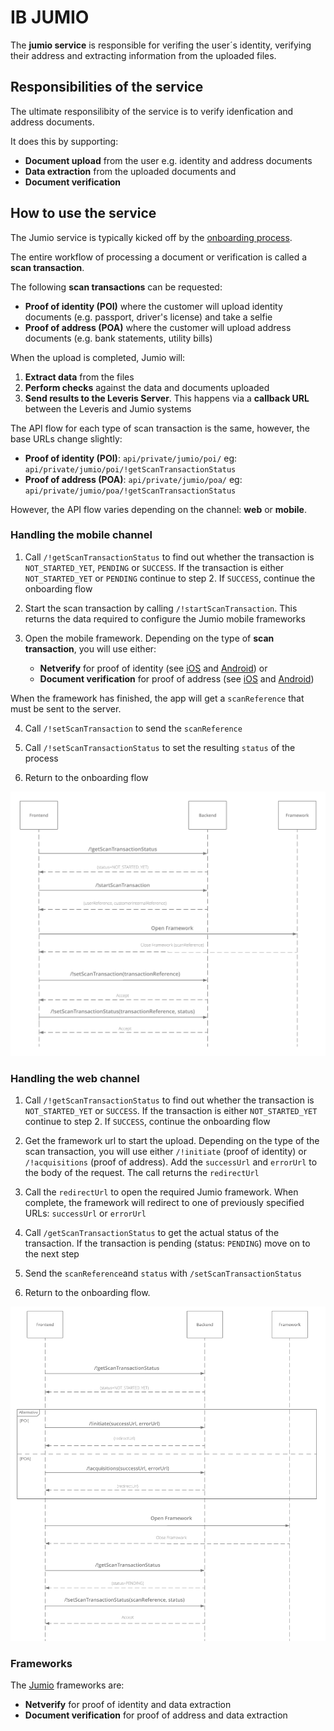 # IB JUMIO

The **jumio service** is responsible for verifing the user´s identity, verifying their address and extracting information from the uploaded files.

## Responsibilities of the service

The ultimate responsilibity of the service is to verify idenfication and address documents.

It does this by supporting:
* **Document upload** from the user e.g. identity and address documents
* **Data extraction** from the uploaded documents and
* **Document verification**

## How to use the service

The Jumio service is typically kicked off by the [onboarding process](onboarding.md).

The entire workflow of processing a document or verification is called a **scan transaction**.

The following **scan transactions** can be requested:
* **Proof of identity (POI)** where the customer will upload identity documents (e.g. passport, driver's license) and take a selfie
* **Proof of address (POA)** where the customer will upload address documents (e.g. bank statements, utility bills)

When the upload is completed, Jumio will:
1. **Extract data** from the files
2. **Perform checks** against the data and documents uploaded
3. **Send results to the Leveris Server**. This happens via a **callback URL** between the Leveris and Jumio systems

The API flow for each type of scan transaction is the same, however, the base URLs change slightly:
  * **Proof of identity (POI)**: `api/private/jumio/poi/` eg: `api/private/jumio/poi/!getScanTransactionStatus`
  * **Proof of address (POA)**:  `api/private/jumio/poa/` eg: `api/private/jumio/poa/!getScanTransactionStatus`

However, the API flow varies depending on the channel: **web** or **mobile**.

 ### Handling the mobile channel

1. Call `/!getScanTransactionStatus` to find out whether the transaction is `NOT_STARTED_YET`, `PENDING` or `SUCCESS`. If the transaction is either `NOT_STARTED_YET` or `PENDING` continue to step 2. If `SUCCESS`, continue the onboarding flow

2. Start the scan transaction by calling `/!startScanTransaction`. This returns the data required to configure the Jumio mobile frameworks

3. Open the mobile framework. Depending on the type of **scan transaction**, you will use either:
   - **Netverify** for proof of identity (see [iOS](https://github.com/Jumio/mobile-sdk-ios/blob/master/docs/integration_netverify-fastfill.md) and [Android](https://github.com/Jumio/mobile-sdk-android/blob/master/docs/integration_netverify-fastfill.md)) or
   - **Document verification** for proof of address (see [iOS](https://github.com/Jumio/mobile-sdk-ios/blob/master/docs/integration_document-verification.md) and [Android](https://github.com/Jumio/mobile-sdk-android/blob/master/docs/integration_document-verification.md))

When the framework has finished, the app will get a `scanReference` that must be sent to the server.

4. Call `/!setScanTransaction` to send the `scanReference`

5. Call `/!setScanTransactionStatus` to set the resulting `status` of the process

6. Return to the onboarding flow

![Handling jumio on mobile](jumio-handling-on-mobile.png)

### Handling the web channel

1. Call `/!getScanTransactionStatus` to find out whether the transaction is `NOT_STARTED_YET` or `SUCCESS`. If the transaction is either `NOT_STARTED_YET` continue to step 2. If `SUCCESS`, continue the onboarding flow

2. Get the framework url to start the upload. Depending on the type of the scan transaction, you will use either `/!initiate` (proof of identity) or `/!acquisitions` (proof of address). Add the `successUrl` and `errorUrl` to the body of the request. The call returns the `redirectUrl`

3. Call the `redirectUrl` to open the required Jumio framework. When complete, the framework will redirect to one of previously specified URLs: `successUrl` or `errorUrl`

4. Call `/getScanTransactionStatus` to get the actual status of the transaction. If the transaction is pending (status: `PENDING`) move on to the next step

5. Send the `scanReference`and `status` with `/setScanTransactionStatus`

6. Return to the onboarding flow.

![Handling jumio on mobile](jumio-handling-on-web.png)

### Frameworks

The [Jumio](https://github.com/Jumio/implementation-guides) frameworks are:

* **Netverify** for proof of identity and data extraction
* **Document verification** for proof of address and data extraction

